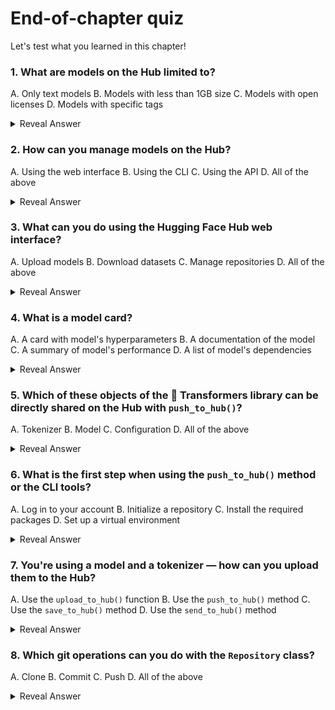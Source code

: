 

<!-- DISABLE-FRONTMATTER-SECTIONS -->

# End-of-chapter quiz



Let's test what you learned in this chapter!
  
### 1. What are models on the Hub limited to?

A. Only text models
B. Models with less than 1GB size
C. Models with open licenses
D. Models with specific tags

<details><summary>Reveal Answer</summary>C</details>

### 2. How can you manage models on the Hub?

A. Using the web interface
B. Using the CLI
C. Using the API
D. All of the above

<details><summary>Reveal Answer</summary>D</details>

### 3. What can you do using the Hugging Face Hub web interface?

A. Upload models
B. Download datasets
C. Manage repositories
D. All of the above

<details><summary>Reveal Answer</summary>D</details>

### 4. What is a model card?

A. A card with model's hyperparameters
B. A documentation of the model
C. A summary of model's performance
D. A list of model's dependencies

<details><summary>Reveal Answer</summary>B</details>

### 5. Which of these objects of the 🤗 Transformers library can be directly shared on the Hub with `push_to_hub()`?

A. Tokenizer
B. Model
C. Configuration
D. All of the above

<details><summary>Reveal Answer</summary>D</details>

### 6. What is the first step when using the `push_to_hub()` method or the CLI tools?

A. Log in to your account
B. Initialize a repository
C. Install the required packages
D. Set up a virtual environment

<details><summary>Reveal Answer</summary>A</details>

### 7. You're using a model and a tokenizer — how can you upload them to the Hub?

A. Use the `upload_to_hub()` function
B. Use the `push_to_hub()` method
C. Use the `save_to_hub()` method
D. Use the `send_to_hub()` method

<details><summary>Reveal Answer</summary>B</details>

### 8. Which git operations can you do with the `Repository` class?

A. Clone
B. Commit
C. Push
D. All of the above

<details><summary>Reveal Answer</summary>D</details>
